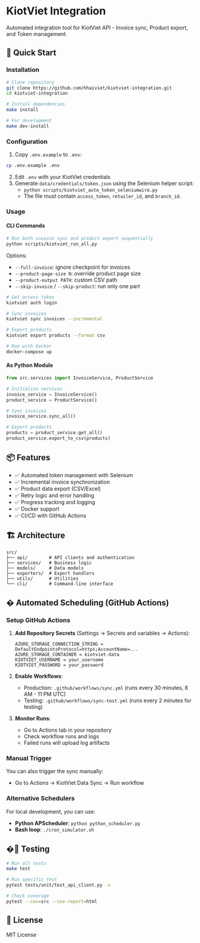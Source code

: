 # KiotViet Integration

Automated integration tool for KiotViet API - Invoice sync, Product export, and Token management.

## 🚀 Quick Start

### Installation

```bash
# Clone repository
git clone https://github.com/hhaiviet/kiotviet-integration.git
cd kiotviet-integration

# Install dependencies
make install

# For development
make dev-install
```

### Configuration

1. Copy `.env.example` to `.env`:
```bash
cp .env.example .env
```

2. Edit `.env` with your KiotViet credentials
3. Generate `data/credentials/token.json` using the Selenium helper script:
   - `python scripts/kiotviet_auto_token_seleniumwire.py`
   - The file must contain `access_token`, `retailer_id`, and `branch_id`.


### Usage

#### CLI Commands

```bash
# Run both invoice sync and product export sequentially
python scripts/kiotviet_run_all.py
```

Options:
- `--full-invoice`: ignore checkpoint for invoices
- `--product-page-size N`: override product page size
- `--product-output PATH`: custom CSV path
- `--skip-invoice` / `--skip-product`: run only one part

```bash
# Get access token
kiotviet auth login

# Sync invoices
kiotviet sync invoices --incremental

# Export products
kiotviet export products --format csv

# Run with Docker
docker-compose up
```

#### As Python Module

```python
from src.services import InvoiceService, ProductService

# Initialize services
invoice_service = InvoiceService()
product_service = ProductService()

# Sync invoices
invoice_service.sync_all()

# Export products
products = product_service.get_all()
product_service.export_to_csv(products)
```

## 📦 Features

- ✅ Automated token management with Selenium
- ✅ Incremental invoice synchronization
- ✅ Product data export (CSV/Excel)
- ✅ Retry logic and error handling
- ✅ Progress tracking and logging
- ✅ Docker support
- ✅ CI/CD with GitHub Actions

## 🏗️ Architecture

```
src/
├── api/        # API clients and authentication
├── services/   # Business logic
├── models/     # Data models
├── exporters/  # Export handlers
├── utils/      # Utilities
└── cli/        # Command-line interface
```

## � Automated Scheduling (GitHub Actions)

### Setup GitHub Actions

1. **Add Repository Secrets** (Settings → Secrets and variables → Actions):
   ```
   AZURE_STORAGE_CONNECTION_STRING = DefaultEndpointsProtocol=https;AccountName=...
   AZURE_STORAGE_CONTAINER = kiotviet-data
   KIOTVIET_USERNAME = your_username
   KIOTVIET_PASSWORD = your_password
   ```

2. **Enable Workflows**:
   - Production: `.github/workflows/sync.yml` (runs every 30 minutes, 8 AM - 11 PM UTC)
   - Testing: `.github/workflows/sync-test.yml` (runs every 2 minutes for testing)

3. **Monitor Runs**:
   - Go to Actions tab in your repository
   - Check workflow runs and logs
   - Failed runs will upload log artifacts

### Manual Trigger

You can also trigger the sync manually:
- Go to Actions → KiotViet Data Sync → Run workflow

### Alternative Schedulers

For local development, you can use:
- **Python APScheduler**: `python python_scheduler.py`
- **Bash loop**: `./cron_simulator.sh`

## �🧪 Testing

```bash
# Run all tests
make test

# Run specific test
pytest tests/unit/test_api_client.py -v

# Check coverage
pytest --cov=src --cov-report=html
```

## 📄 License

MIT License
